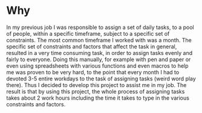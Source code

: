 # Why
In my previous job I was responsible to assign a set of daily tasks, to a pool of people, within a specific timeframe, subject to a specific set of constraints. The  most common timeframe I worked with was a month. The specific set of constraints and factors that affect the task in general, resulted in a very time consuming task, in order to assign tasks evenly and fairly to everyone. Doing this manually, for example with pen and paper or even using spreadsheets with various functions and even macros to help me was proven to be very hard, to the point that every month I had to devoted 3-5 entire workdays to the task of assigning tasks (weird word play there). Thus I decided to develop this project to assist me in my job. The result is that by using this project, the whole process of assigning tasks takes about 2 work hours including the time it takes to type in the various constraints and factors.
